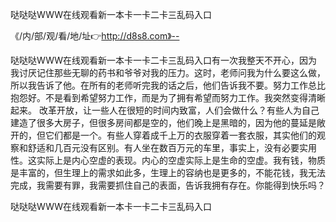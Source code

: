 哒哒哒WWW在线观看新一本卡一卡二卡三乱码入口

《/内/部/观/看/地/址👉http://d8s8.com》--

哒哒哒WWW在线观看新一本卡一卡二卡三乱码入口有一次我整天不开心，因为我讨厌记住那些无聊的药书和爷爷对我的压力。这时，老师问我为什么要这么做，所以我告诉了他。在所有的老师听完我的话之后，他们告诉我不要。努力工作总比抱怨好。不是看到希望努力工作，而是为了拥有希望而努力工作。我突然变得清晰起来。
改革开放，让一些人在很短的时间内致富，人们会做什么？有些人为自己建造了很多大房子，但很多房间都是空的，他们晚上是黑暗的，因为他的蔓延是敞开的，但它们都是一个。有些人穿着成千上万的衣服穿着一套衣服，其实他们的观察和舒适和几百元没有区别。有人坐在数百万元的车里，事实上，没有必要实用性。这实际上是内心空虚的表现。内心的空虚实际上是生命的空虚。我有钱，物质是丰富的，但生理上的需求如此多，生理上的容纳也是更多的，不能花钱，我无法完成，我需要有罪，我需要抓住自己的表面，告诉我拥有存在。你能得到快乐吗？





哒哒哒WWW在线观看新一本卡一卡二卡三乱码入口
